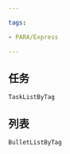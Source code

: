 ```yaml
---

tags:

- PARA/Express

---
```


## 任务

```PeriodicPARA
TaskListByTag
```

  

## 列表

```PeriodicPARA
BulletListByTag
```